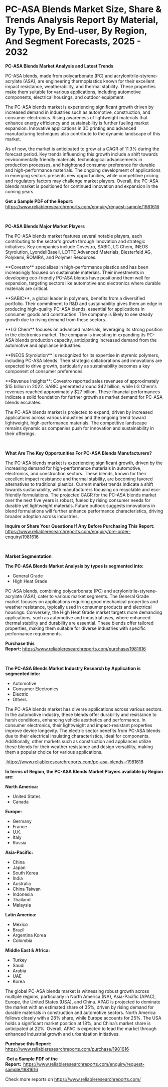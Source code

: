 <p><h1>PC-ASA Blends Market Size, Share & Trends Analysis Report By Material, By Type, By End-user, By Region, And Segment Forecasts, 2025 - 2032</h1></p><p><strong>PC-ASA Blends Market Analysis and Latest Trends</strong></p>
<p><p>PC-ASA blends, made from polycarbonate (PC) and acrylonitrile-styrene-acrylate (ASA), are engineering thermoplastics known for their excellent impact resistance, weatherability, and thermal stability. These properties make them suitable for various applications, including automotive components, electrical housings, and outdoor equipment. </p><p>The PC-ASA blends market is experiencing significant growth driven by increased demand in industries such as automotive, construction, and consumer electronics. Rising awareness of lightweight materials that enhance energy efficiency and sustainability is further fueling market expansion. Innovative applications in 3D printing and advanced manufacturing techniques also contribute to the dynamic landscape of this market.</p><p>As of now, the market is anticipated to grow at a CAGR of 11.3% during the forecast period. Key trends influencing this growth include a shift towards environmentally friendly materials, technological advancements in production processes, and heightened consumer preference for durable and high-performance materials. The ongoing development of applications in emerging sectors presents new opportunities, while competitive pricing and regulatory factors may challenge market players. Overall, the PC-ASA blends market is positioned for continued innovation and expansion in the coming years.</p></p>
<p><strong>Get a Sample PDF of the Report:&nbsp;</strong> <a href="https://www.reliableresearchreports.com/enquiry/request-sample/1981616?utm_campaign=3358&utm_medium=2&utm_source=Github&utm_content=ia&utm_term=03042025&utm_id=pc-asa-blends">https://www.reliableresearchreports.com/enquiry/request-sample/1981616</a></p>
<p>&nbsp;</p>
<p><strong>PC-ASA Blends Major Market Players</strong></p>
<p><p>The PC-ASA blends market features several notable players, each contributing to the sector's growth through innovation and strategic initiatives. Key companies include Covestro, SABIC, LG Chem, INEOS Styrolution, LyondellBasell, LOTTE Advanced Materials, Biesterfeld AG, Polykemi, ROMIRA, and Polymer Resources.</p><p>**Covestro** specializes in high-performance plastics and has been increasingly focused on sustainable materials. Their investments in developing eco-friendly PC-ASA blends have positioned them well for expansion, targeting sectors like automotive and electronics where durable materials are critical.</p><p>**SABIC**, a global leader in polymers, benefits from a diversified portfolio. Their commitment to R&D and sustainability gives them an edge in producing high-quality PC-ASA blends, essential for applications in consumer goods and construction. The company is likely to see steady growth due to rising demand from these sectors.</p><p>**LG Chem** focuses on advanced materials, leveraging its strong position in the electronics market. The company is investing in expanding its PC-ASA blends production capacity, anticipating increased demand from the automotive and appliance industries. </p><p>**INEOS Styrolution** is recognized for its expertise in styrenic polymers, including PC-ASA blends. Their strategic collaborations and innovations are expected to drive growth, particularly as sustainability becomes a key component of consumer preferences.</p><p>**Revenue Insights**: Covestro reported sales revenues of approximately $15 billion in 2022. SABIC generated around $42 billion, while LG Chem's revenues reached approximately $27 billion. These financial performances indicate a solid foundation for further growth as market demand for PC-ASA blends escalates.</p><p>The PC-ASA blends market is projected to expand, driven by increased applications across various industries and the ongoing trend toward lightweight, high-performance materials. The competitive landscape remains dynamic as companies push for innovation and sustainability in their offerings.</p></p>
<p>&nbsp;</p>
<p><strong>What Are The Key Opportunities For PC-ASA Blends Manufacturers?</strong></p>
<p><p>The PC-ASA blends market is experiencing significant growth, driven by the increasing demand for high-performance materials in automotive, electronics, and construction sectors. These blends, known for their excellent impact resistance and thermal stability, are becoming favored alternatives to traditional plastics. Current market trends indicate a shift towards sustainability, with manufacturers focusing on recyclable and eco-friendly formulations. The projected CAGR for the PC-ASA blends market over the next five years is robust, fueled by rising consumer needs for durable yet lightweight materials. Future outlook suggests innovations in blend formulations will further enhance performance characteristics, driving broader adoption across industries.</p></p>
<p><strong>Inquire or Share Your Questions If Any Before Purchasing This Report:</strong> <a href="https://www.reliableresearchreports.com/enquiry/pre-order-enquiry/1981616?utm_campaign=3358&utm_medium=2&utm_source=Github&utm_content=ia&utm_term=03042025&utm_id=pc-asa-blends">https://www.reliableresearchreports.com/enquiry/pre-order-enquiry/1981616</a></p>
<p>&nbsp;</p>
<p><strong>Market Segmentation</strong></p>
<p><strong>The PC-ASA Blends Market Analysis by types is segmented into:</strong></p>
<p><ul><li>General Grade</li><li>High Heat Grade</li></ul></p>
<p><p>PC-ASA blends, combining polycarbonate (PC) and acrylonitrile-styrene-acrylate (ASA), cater to various market segments. The General Grade market focuses on applications requiring good mechanical properties and weather resistance, typically used in consumer products and electrical housings. Conversely, the High Heat Grade market targets more demanding applications, such as automotive and industrial uses, where enhanced thermal stability and durability are essential. These blends offer tailored properties, making them suitable for diverse industries with specific performance requirements.</p></p>
<p><strong>Purchase this Report:&nbsp;</strong><a href="https://www.reliableresearchreports.com/purchase/1981616?utm_campaign=3358&utm_medium=2&utm_source=Github&utm_content=ia&utm_term=03042025&utm_id=pc-asa-blends">https://www.reliableresearchreports.com/purchase/1981616</a></p>
<p>&nbsp;</p>
<p><strong>The PC-ASA Blends Market Industry Research by Application is segmented into:</strong></p>
<p><ul><li>Automotive</li><li>Consumer Electronics</li><li>Electric</li><li>Others</li></ul></p>
<p><p>The PC-ASA blends market has diverse applications across various sectors. In the automotive industry, these blends offer durability and resistance to harsh conditions, enhancing vehicle aesthetics and performance. In consumer electronics, their lightweight and impact-resistant properties improve device longevity. The electric sector benefits from PC-ASA blends due to their electrical insulating characteristics, ideal for components. Additionally, other markets such as construction and appliances utilize these blends for their weather resistance and design versatility, making them a popular choice for various applications.</p></p>
<p><a href="https://www.reliableresearchreports.com/pc-asa-blends-r1981616?utm_campaign=3358&utm_medium=2&utm_source=Github&utm_content=ia&utm_term=03042025&utm_id=pc-asa-blends">&nbsp;https://www.reliableresearchreports.com/pc-asa-blends-r1981616</a></p>
<p><strong>In terms of Region, the PC-ASA Blends Market Players available by Region are:</strong></p>
<p>
    <p> <strong> North America: </strong>
        <ul>
            <li>United States</li>
            <li>Canada</li>
        </ul>
        </p> 
    <p> <strong> Europe: </strong>
        <ul>
            <li>Germany</li>
            <li>France</li>
            <li>U.K.</li>
            <li>Italy</li>
            <li>Russia</li>
        </ul>
        </p> 
    <p> <strong> Asia-Pacific: </strong>
        <ul>
            <li>China</li>
            <li>Japan</li>
            <li>South Korea</li>
            <li>India</li>
            <li>Australia</li>
            <li>China Taiwan</li>
            <li>Indonesia</li>
            <li>Thailand</li>
            <li>Malaysia</li>
        </ul>
        </p> 
    <p> <strong> Latin America: </strong>
        <ul>
            <li>Mexico</li>
            <li>Brazil</li>
            <li>Argentina Korea</li>
            <li>Colombia</li>
        </ul>
        </p> 
    <p> <strong> Middle East & Africa: </strong>
        <ul>
            <li>Turkey</li>
            <li>Saudi</li>
            <li>Arabia</li>
            <li>UAE</li>
            <li>Korea</li>
        </ul>
    </p>
    </p>
<p><p>The global PC-ASA blends market is witnessing robust growth across multiple regions, particularly in North America (NA), Asia-Pacific (APAC), Europe, the United States (USA), and China. APAC is projected to dominate the market with an estimated share of 35%, driven by rising demand for durable materials in construction and automotive sectors. North America follows closely with a 28% share, while Europe accounts for 25%. The USA holds a significant market position at 18%, and China’s market share is anticipated at 22%. Overall, APAC is expected to lead the market through enhanced industrial growth and urbanization initiatives.</p></p>
<p><strong>Purchase this Report: </strong><a href="https://www.reliableresearchreports.com/purchase/1981616?utm_campaign=3358&utm_medium=2&utm_source=Github&utm_content=ia&utm_term=03042025&utm_id=pc-asa-blends">https://www.reliableresearchreports.com/purchase/1981616</a></p>
<p>&nbsp;<strong>Get a Sample PDF of the Report:&nbsp;&nbsp;</strong><a href="https://www.reliableresearchreports.com/enquiry/request-sample/1981616?utm_campaign=3358&utm_medium=2&utm_source=Github&utm_content=ia&utm_term=03042025&utm_id=pc-asa-blends">https://www.reliableresearchreports.com/enquiry/request-sample/1981616</a></p>
<p><strong></strong></p>
<p>Check more reports on <a href="https://www.reliableresearchreports.com/?utm_campaign=3358&utm_medium=2&utm_source=Github&utm_content=ia&utm_term=03042025&utm_id=pc-asa-blends">https://www.reliableresearchreports.com/</a></p>